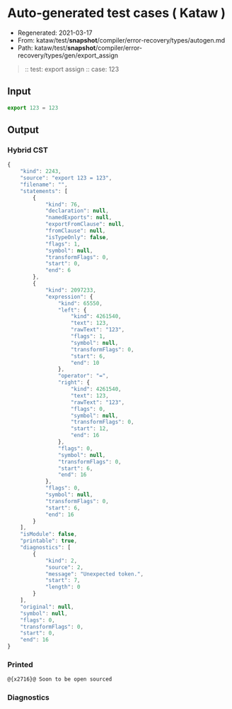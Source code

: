 # Auto-generated test cases ( Kataw )
- Regenerated: 2021-03-17
- From: kataw/test/__snapshot__/compiler/error-recovery/types/autogen.md
- Path: kataw/test/__snapshot__/compiler/error-recovery/types/gen/export_assign
> :: test: export assign
> :: case: 123
## Input

`````js
export 123 = 123
`````

## Output

### Hybrid CST

```javascript
{
    "kind": 2243,
    "source": "export 123 = 123",
    "filename": "",
    "statements": [
        {
            "kind": 76,
            "declaration": null,
            "namedExports": null,
            "exportFromClause": null,
            "fromClause": null,
            "isTypeOnly": false,
            "flags": 1,
            "symbol": null,
            "transformFlags": 0,
            "start": 0,
            "end": 6
        },
        {
            "kind": 2097233,
            "expression": {
                "kind": 65550,
                "left": {
                    "kind": 4261540,
                    "text": 123,
                    "rawText": "123",
                    "flags": 1,
                    "symbol": null,
                    "transformFlags": 0,
                    "start": 6,
                    "end": 10
                },
                "operator": "=",
                "right": {
                    "kind": 4261540,
                    "text": 123,
                    "rawText": "123",
                    "flags": 0,
                    "symbol": null,
                    "transformFlags": 0,
                    "start": 12,
                    "end": 16
                },
                "flags": 0,
                "symbol": null,
                "transformFlags": 0,
                "start": 6,
                "end": 16
            },
            "flags": 0,
            "symbol": null,
            "transformFlags": 0,
            "start": 6,
            "end": 16
        }
    ],
    "isModule": false,
    "printable": true,
    "diagnostics": [
        {
            "kind": 2,
            "source": 2,
            "message": "Unexpected token.",
            "start": 7,
            "length": 0
        }
    ],
    "original": null,
    "symbol": null,
    "flags": 0,
    "transformFlags": 0,
    "start": 0,
    "end": 16
}
```

### Printed

```javascript
@{x2716}@ Soon to be open sourced
```

### Diagnostics

```javascript

```

